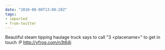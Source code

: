 ```yaml
---
date: "2010-08-08T13:08:28Z"
tags:
- imported
- from-twitter
---
```

Beautiful steam tipping haulage truck says to call "3 &lt;placename&gt;" to get in touch :P http://yfrog.com/n3t64j
